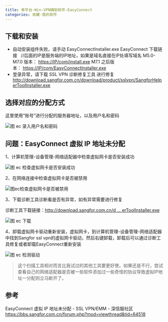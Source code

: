 ```yaml
---
title: 单平台-Win-VPN辅助软件-EasyConnect
categories: 收藏-我的软件
---
```


## 下载和安装

* 自动安装组件失败，请手动 EasyConnectInstaller.exe
EasyConnect 下载链接   //后面的IP是服务端的IP地址，如果是域名直接在IP处填写域名
M5.0-M7.0 版本： [https://IP/com/install.exe](https://ip/com/install.exe)
M7.1 之后版本： [https://IP/com/EasyConnectInstaller.exe](https://ip/com/EasyConnectInstaller.exe)
* 登录异常，请下载 SSL VPN 诊断修复工具 进行修复
<http://download.sangfor.com.cn/download/product/sslvpn/SangforHelperToolInstaller.exe>

## 选择对应的分配方式

这里使用“账号”进行分配的服务器地址，以及用户名和密码

![图 ec 录入用户名和密码](./imgs/教程---EasyConnect-的使用/图ec录入用户名和密码.png)

## 问题：EasyConnect 虚拟 IP 地址未分配

1、计算机管理-设备管理-网络适配器中检查虚拟网卡是否安装成功

![图 ec 检查虚拟网卡是否安装成功](./imgs/教程---EasyConnect-的使用/图ec检查虚拟网卡是否安装成功.png)

2、在网络连接中检查虚拟网卡是否被禁用

![图ec检查虚拟网卡是否被禁用](./imgs/教程---EasyConnect-的使用/图ec检查虚拟网卡是否被禁用.png)

3、下载诊断工具诊断看是否有异常，如有异常需要进行修复

诊断工具下载链接：[http://download.sangfor.com.cn/d ... erToolInstaller.exe](http://download.sangfor.com.cn/download/product/sslvpn/SangforHelperToolInstaller.exe)

![图 ec 下载](./imgs/教程---EasyConnect-的使用/图ec下载.png)

4、卸载虚拟网卡驱动重新安装，虚拟网卡，到计算机管理-设备管理-网络适配器中找到Sangfor ssl vpn的虚拟网卡驱动，然后右键卸载，卸载后可以通过诊断工具修复或者卸载EasyConnect重新安装

![图 ec 检测驱动](./imgs/教程---EasyConnect-的使用/图ec检测驱动.png)

> 这个扫描工具相对而言比我试过的其他工具要更好使。如果还是不行，尝试查看自己的网络适配器是否被一些软件添加过一些奇怪的协议导致虚拟IP地址一分配则立马断开了。

## 参考

EasyConnect 虚拟 IP 地址未分配 - SSL VPN/EMM - 深信服社区
<https://bbs.sangfor.com.cn/forum.php?mod=viewthread&tid=64518>
